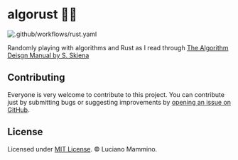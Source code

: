 # algorust 🎲🦀

![.github/workflows/rust.yaml](https://github.com/lmammino/algorust/workflows/.github/workflows/rust.yaml/badge.svg)

Randomly playing with algorithms and Rust as I read through [The Algorithm Deisgn Manual by S. Skiena](https://www.amazon.co.uk/Algorithm-Design-Manual-Steven-Skiena/dp/1849967202)

## Contributing

Everyone is very welcome to contribute to this project.
You can contribute just by submitting bugs or suggesting improvements by
[opening an issue on GitHub](https://github.com/lmammino/algorust/issues).


## License

Licensed under [MIT License](LICENSE). © Luciano Mammino.